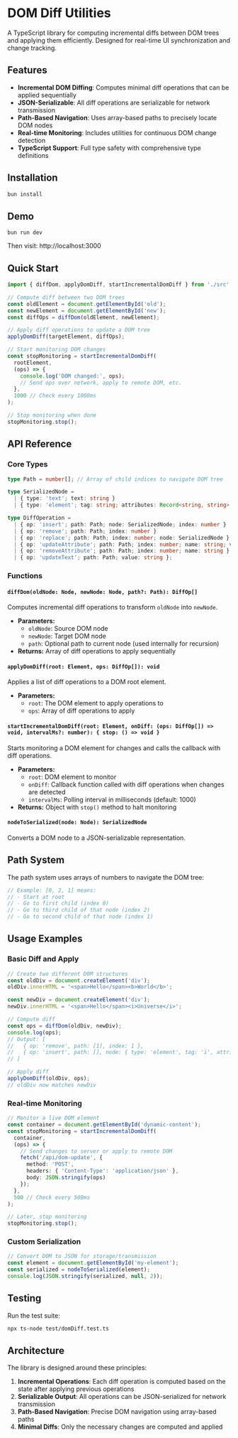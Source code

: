 # DOM Diff Utilities

A TypeScript library for computing incremental diffs between DOM trees and applying them efficiently. Designed for real-time UI synchronization and change tracking.

## Features

- **Incremental DOM Diffing**: Computes minimal diff operations that can be applied sequentially
- **JSON-Serializable**: All diff operations are serializable for network transmission
- **Path-Based Navigation**: Uses array-based paths to precisely locate DOM nodes
- **Real-time Monitoring**: Includes utilities for continuous DOM change detection
- **TypeScript Support**: Full type safety with comprehensive type definitions

## Installation

```bash
bun install
```

## Demo
```
bun run dev
```

Then visit: http://localhost:3000


## Quick Start

```typescript
import { diffDom, applyDomDiff, startIncrementalDomDiff } from './src';

// Compute diff between two DOM trees
const oldElement = document.getElementById('old');
const newElement = document.getElementById('new');
const diffOps = diffDom(oldElement, newElement);

// Apply diff operations to update a DOM tree
applyDomDiff(targetElement, diffOps);

// Start monitoring DOM changes
const stopMonitoring = startIncrementalDomDiff(
  rootElement,
  (ops) => {
    console.log('DOM changed:', ops);
    // Send ops over network, apply to remote DOM, etc.
  },
  1000 // Check every 1000ms
);

// Stop monitoring when done
stopMonitoring.stop();
```

## API Reference

### Core Types

```typescript
type Path = number[]; // Array of child indices to navigate DOM tree

type SerializedNode = 
  | { type: 'text'; text: string }
  | { type: 'element'; tag: string; attributes: Record<string, string>; children: SerializedNode[] };

type DiffOperation =
  | { op: 'insert'; path: Path; node: SerializedNode; index: number }
  | { op: 'remove'; path: Path; index: number }
  | { op: 'replace'; path: Path; index: number; node: SerializedNode }
  | { op: 'updateAttribute'; path: Path; index: number; name: string; value: string }
  | { op: 'removeAttribute'; path: Path; index: number; name: string }
  | { op: 'updateText'; path: Path; value: string };
```

### Functions

#### `diffDom(oldNode: Node, newNode: Node, path?: Path): DiffOp[]`

Computes incremental diff operations to transform `oldNode` into `newNode`.

- **Parameters:**
  - `oldNode`: Source DOM node
  - `newNode`: Target DOM node
  - `path`: Optional path to current node (used internally for recursion)
- **Returns:** Array of diff operations to apply sequentially

#### `applyDomDiff(root: Element, ops: DiffOp[]): void`

Applies a list of diff operations to a DOM root element.

- **Parameters:**
  - `root`: The DOM element to apply operations to
  - `ops`: Array of diff operations to apply

#### `startIncrementalDomDiff(root: Element, onDiff: (ops: DiffOp[]) => void, intervalMs?: number): { stop: () => void }`

Starts monitoring a DOM element for changes and calls the callback with diff operations.

- **Parameters:**
  - `root`: DOM element to monitor
  - `onDiff`: Callback function called with diff operations when changes are detected
  - `intervalMs`: Polling interval in milliseconds (default: 1000)
- **Returns:** Object with `stop()` method to halt monitoring

#### `nodeToSerialized(node: Node): SerializedNode`

Converts a DOM node to a JSON-serializable representation.

## Path System

The path system uses arrays of numbers to navigate the DOM tree:

```typescript
// Example: [0, 2, 1] means:
// - Start at root
// - Go to first child (index 0)
// - Go to third child of that node (index 2)
// - Go to second child of that node (index 1)
```

## Usage Examples

### Basic Diff and Apply

```typescript
// Create two different DOM structures
const oldDiv = document.createElement('div');
oldDiv.innerHTML = '<span>Hello</span><b>World</b>';

const newDiv = document.createElement('div');
newDiv.innerHTML = '<span>Hello</span><i>Universe</i>';

// Compute diff
const ops = diffDom(oldDiv, newDiv);
console.log(ops);
// Output: [
//   { op: 'remove', path: [1], index: 1 },
//   { op: 'insert', path: [], node: { type: 'element', tag: 'i', attributes: {}, children: [{ type: 'text', text: 'Universe' }] }, index: 1 }
// ]

// Apply diff
applyDomDiff(oldDiv, ops);
// oldDiv now matches newDiv
```

### Real-time Monitoring

```typescript
// Monitor a live DOM element
const container = document.getElementById('dynamic-content');
const stopMonitoring = startIncrementalDomDiff(
  container,
  (ops) => {
    // Send changes to server or apply to remote DOM
    fetch('/api/dom-update', {
      method: 'POST',
      headers: { 'Content-Type': 'application/json' },
      body: JSON.stringify(ops)
    });
  },
  500 // Check every 500ms
);

// Later, stop monitoring
stopMonitoring.stop();
```

### Custom Serialization

```typescript
// Convert DOM to JSON for storage/transmission
const element = document.getElementById('my-element');
const serialized = nodeToSerialized(element);
console.log(JSON.stringify(serialized, null, 2));
```

## Testing

Run the test suite:

```bash
npx ts-node test/domDiff.test.ts
```

## Architecture

The library is designed around these principles:

1. **Incremental Operations**: Each diff operation is computed based on the state after applying previous operations
2. **Serializable Output**: All operations can be JSON-serialized for network transmission
3. **Path-Based Navigation**: Precise DOM navigation using array-based paths
4. **Minimal Diffs**: Only the necessary changes are computed and applied


